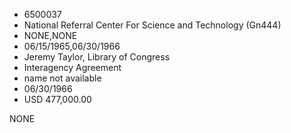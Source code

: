 * 6500037
* National Referral Center For Science and Technology (Gn444)
* NONE,NONE
* 06/15/1965,06/30/1966
* Jeremy Taylor, Library of Congress
* Interagency Agreement
* name not available
* 06/30/1966
* USD 477,000.00

NONE